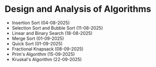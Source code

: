 # Design and Analysis of Algorithms

-   Insertion Sort (04-08-2025)
-   Selection Sort and Bubble Sort (11-08-2025)
-   Linear and Binary Search (18-08-2025)
-   Merge Sort (01-09-2025)
-   Quick Sort (01-09-2025)
-   Fractional Knapsack (08-09-2025)
-   Prim's Algorithm (15-09-2025)
-   Kruskal's Algorithm (22-09-2025)
